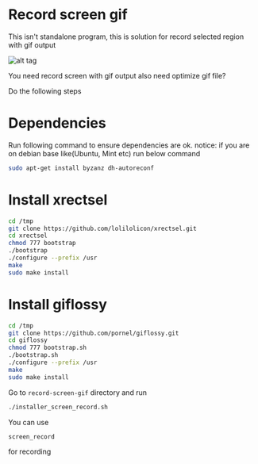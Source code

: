 # Record screen gif
This isn't standalone program, this is solution for record selected region with gif output

![alt tag](https://raw.githubusercontent.com/devlifex/record-screen-gif/master/recored-2016-10-14_200028-opt.gif)

You need record screen with gif output also need optimize gif file?

Do the following steps

Dependencies
========
Run following command to ensure dependencies are ok.
notice: if you are on debian base like(Ubuntu, Mint etc) run below command
```bash
sudo apt-get install byzanz dh-autoreconf
```
Install xrectsel
========

```bash
cd /tmp
git clone https://github.com/lolilolicon/xrectsel.git
cd xrectsel
chmod 777 bootstrap
./bootstrap
./configure --prefix /usr
make
sudo make install
```
Install giflossy
========

```bash
cd /tmp
git clone https://github.com/pornel/giflossy.git
cd giflossy
chmod 777 bootstrap.sh
./bootstrap.sh
./configure --prefix /usr
make
sudo make install
```
Go to ``record-screen-gif`` directory and run
```bash
./installer_screen_record.sh
```
You can use 
```bash
screen_record
```
for recording

